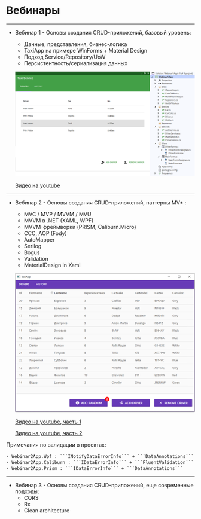 # Вебинары

---

* Вебинар 1 - Основы создания CRUD-приложений, базовый уровень:
    - Данные, представления, бизнес-логика
    - TaxiApp на примере WinForms + Material Design
    - Подход Service/Repository/UoW
    - Персистентность/сериализация данных

    ![pic1](https://github.com/ar1st0crat/OODesignCaseStudies/blob/master/Webinars/materials/webinar1.png)

    [Видео на youtube](https://www.youtube.com/watch?v=74-3mxt8AZc)

---

* Вебинар 2 - Основы создания CRUD-приложений, паттерны MV* :
    - MVC / MVP / MVVM / MVU
    - MVVM в .NET (XAML, WPF)
    - MVVM-фреймворки (PRISM, Caliburn.Micro)
    - CCC, AOP (Fody)
    - AutoMapper
    - Serilog
    - Bogus
    - Validation
    - MaterialDesign in Xaml

    ![pic2](https://github.com/ar1st0crat/OODesignCaseStudies/blob/master/Webinars/materials/webinar2.png)

    [Видео на youtube, часть 1](https://www.youtube.com/watch?v=UP4FdmMHDjM)

    [Видео на youtube, часть 2](https://www.youtube.com/watch?v=CV8P7NtZKck)


Примечания по валидации в проектах:

    - Webinar2App.Wpf : ```INotifyDataErrorInfo``` + ```DataAnnotations```
    - Webinar2App.Caliburn : ```IDataErrorInfo``` + ```FluentValidation```
    - Webinar2App.Prism : ```IDataErrorInfo``` + ```DataAnnotations```


---

* Вебинар 3 - Основы создания CRUD-приложений, еще современные подходы:
    - CQRS
    - Rx
    - Clean architecture
